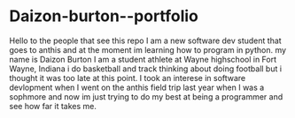 # Daizon-burton--portfolio
Hello to the people that see this repo I am a new software dev student that goes to anthis and at the moment im learning how to program in python. my name is Daizon Burton I am a student athlete at Wayne highschool in Fort Wayne, Indiana i do basketball and track thinking about doing football but i thought it was too late at this point. I took an interese in software devlopment when I went on the anthis field trip last year when I was a sophmore and now im just trying to do my best at being a programmer and see how far it takes me.
